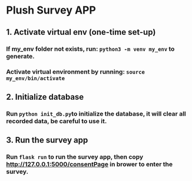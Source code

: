 # Plush Survey APP

## 1. Activate virtual env (one-time set-up)

### If my_env folder not exists, run:  `python3 -m venv my_env`  to generate.
### Activate virtual environment by running:  `source my_env/bin/activate`

## 2. Initialize database

### Run `python init_db.py`to initialize the database, it will clear all recorded data, be careful to use it.

## 3. Run the survey app

### Run `flask run` to run the survey app, then copy http://127.0.0.1:5000/consentPage in brower to enter the survey.
